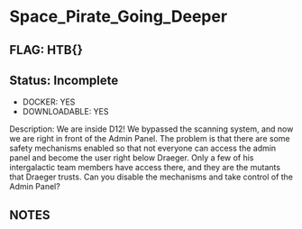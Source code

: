 # Space_Pirate_Going_Deeper

## FLAG: HTB{}

## Status: Incomplete

+ DOCKER: YES
+ DOWNLOADABLE: YES

Description: We are inside D12! We bypassed the scanning system, and now we are right in front of the Admin Panel. The problem is that there are some safety mechanisms enabled so that not everyone can access the admin panel and become the user right below Draeger. Only a few of his intergalactic team members have access there, and they are the mutants that Draeger trusts. Can you disable the mechanisms and take control of the Admin Panel?

## NOTES
